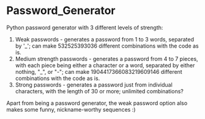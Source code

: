 # Password_Generator
Python password generator with 3 different levels of strength:
  1. Weak passwords - generates a password from 1 to 3 words, separated by '_'; can make 532525393036 different combinations with the code as is.
  2. Medium strength passwords - generates a password from 4 to 7 pieces, with each piece being either a character or a word, separated by either nothing, "_", or "-"; can make 1904417366083219609146 different combinations with the code as is.
  3. Strong passwords - generates a password just from individual characters, with the length of 30 or more; unlimited combinations?

Apart from being a password generator, the weak password option also makes some funny, nickname-worthy sequences :)
